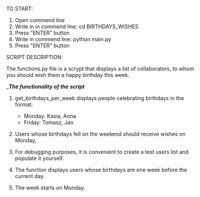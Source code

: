 TO START:

1. Open commend line
2. Write in in commend line: cd BIRTHDAYS_WISHES
3. Press "ENTER" button
4. Write in commend line: python main.py
5. Press "ENTER" button


SCRIPT DESCRIPTION:

The functions.py file is a scrypt that displays a list of collaborators,
to whom you should wish them a happy birthday this week.

____________The functionality of the script___________

1. get_birthdays_per_week displays people celebrating birthdays in the format:
    - Monday: Kasia, Anna
    - Friday: Tomasz, Jan

2. Users whose birthdays fell on the weekend should receive wishes on Monday,
3. For debugging purposes, it is convenient to create a test users list and populate it yourself.
4. The function displays users whose birthdays are one week before the current day.
5. The week starts on Monday.
